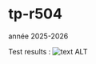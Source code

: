 # tp-r504
année 2025-2026

Test results : ![text ALT](https://github.com/LarocheLeo/tp-r504/actions/workflows/pytest.yml/badge.svg)
